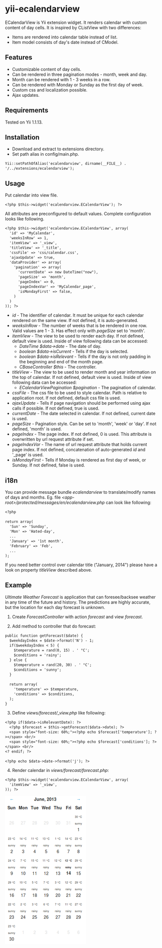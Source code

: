 # yii-ecalendarview

ECalendarView is Yii extension widget.
It renders calendar with custom content of day cells.
It is inspired by CListView with two differences:

* Items are rendered into calendar table instead of list.
* Item model consists of day's date instead of CModel.

## Features

* Customizable content of day cells.
* Can be rendered in three pagination modes - month, week and day.
* Month can be rendered with 1 - 3 weeks in a row.
* Can be rendered with Monday or Sunday as the first day of week.
* Custom css and localization possible.
* Ajax updates.

## Requirements

Tested on Yii 1.1.13.

## Installation

* Download and extract to extensions directory.
* Set path alias in config/main.php.


```
Yii::setPathOfAlias('ecalendarview', dirname(__FILE__) . '/../extensions/ecalendarview');
```

## Usage

Put calendar into view file.


```
<?php $this->widget('ecalendarview.ECalendarView'); ?>
```

All attributes are preconfigured to default values.
Complete configuration looks like following.

```
<?php $this->widget('ecalendarview.ECalendarView', array(
  'id' => 'MyCalendar',
  'weeksInRow' => 1,
  'itemView' => '_view',
  'titleView' => '_title',
  'cssFile' => 'css/calendar.css',
  'ajaxUpdate' => true,
  'dataProvider' => array(
    'pagination' => array(
      'currentDate' => new DateTime("now"),
      'pageSize' => 'month',
      'pageIndex' => 0,
      'pageIndexVar' => 'MyCalendar_page',
      'isMondayFirst' => false,
    )
  )
)); ?>
```

* *id* - The identifier of calendar. It must be unique for each calendar rendered on the same view. If not defined, it is auto-generated.
* *weeksInRow* - The number of weeks that is be rendered in one row. Valid values are 1 - 3. Has effect only with *pageSize* set to 'month'.
* *itemView* - The view to be used to render each day. If not defined, default view is used. Inside of view following data can be accessed:
  * *DateTime $data->date* - The date of day.
  * *boolean $data->isCurrent* - Tells if the day is selected.
  * *boolean $data->isRelevant* - Tells if the day is not only padding in the beginning and end of the month page.
  * *CBaseController $this* - The controller.
* *titleView* - The view to be used to render month and year information on the top of calendar. If not defined, default view is used. Inside of view following data can be accessed:
  * *ECalendarViewPagination $pagination* - The pagination of calendar.
* *cssFile* - The css file to be used to style calendar. Path is relative to application root. If not defined, default css file is used.
* *ajaxUpdate* - Tells if page navigation should be performed using ajax calls if possible. If not defined, true is used.
* *currentDate* - The date selected in calendar. If not defined, current date is used.
* *pageSize* - Pagination style. Can be set to 'month', 'week' or 'day'. If not defined, 'month' is used.
* *pageIndex* - The page index. If not defined, 0 is used. This attribute is overwritten by url request attribute if set.
* *pageIndexVar* - The name of url request attribute that holds current page index. If not defined, concatenation of auto-generated *id* and '_page' is used.
* *isMondayFirst* - Tells if Monday is rendered as first day of week, or Sunday. If not defined, false is used.

## i18n

You can provide message bundle *ecalendarview* to translate/modify names of days and months. Eg. file *&lt;app-root&gt;/protected/messages/en/ecalendarview.php* can look like following:


```
<?php

return array(
  'Sun' => 'Sunday',
  'Mon' => 'Hated-day',
  ...
  'January' => '1st month',
  'February' => 'Feb',
  ...
);
```

If you need better control over calendar title ("January, 2014") please have a look on property *titleView* described above.

## Example

*Ultimate Weather Forecast* is application that can foresee/backsee weather in any time of the future and history.
The predictions are highly accurate, but the location for each day forecast is unknown.

1. Create *ForecastController* with action *forecast* and view *forecast*.

2. Add method to controller that do forecast:


```
public function getForecast($date) {
  $weekdayIndex = $date->format('N') - 1;
  if($weekdayIndex < 5) {
    $temperature = rand(0, 15) . ' °C';
    $conditions = 'rainy';
  } else {
    $temperature = rand(20, 30) . ' °C';
    $conditions = 'sunny';
  }

  return array(
    'temperature' => $temperature,
    'conditions' => $conditions,
  );
}
```

3. Define *views/forecast/_view.php* like following:


```
<?php if($data->isRelevantDate): ?>
  <?php $forecast = $this->getForecast($data->date); ?>
  <span style="font-size: 60%;"><?php echo $forecast['temperature']; ?></span> <br/>
  <span style="font-size: 60%;"><?php echo $forecast['conditions']; ?></span> <br/>
<? endif; ?>

<?php echo $data->date->format('j'); ?>
```

4. Render calendar in *views/forecast/forecast.php*:


```
<?php $this->widget('ecalendarview.ECalendarView', array(
  'itemView' => '_view',
)); ?>
```

![](screenshot-forecast-example.png)